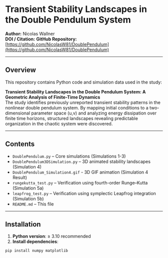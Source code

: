 # Transient Stability Landscapes in the Double Pendulum System

**Author:** Nicolas Wallner  
**DOI / Citation:** 
**GitHub Repository:** [https://github.com/NicolasW81/DoublePendulum](https://github.com/NicolasW81/DoublePendulum)

---

## Overview
This repository contains Python code and simulation data used in the study:

**Transient Stability Landscapes in the Double Pendulum System: A Geometric Analysis of Finite-Time Dynamics**  
The study identifies previously unreported transient stability patterns in the nonlinear double pendulum system. By mapping initial conditions to a two-dimensional parameter space (u,v) and analyzing energy dissipation over finite time horizons, structured landscapes revealing predictable organization in the chaotic system were discovered.

---

## Contents

- `DoublePendulum.py` – Core simulations (Simulations 1-3)  
- `DoublePendulum3DSimulation.py` – 3D animated stability landscapes (Simulation 4)
- `DoublePendulum_Simulation4.gif` - 3D GIF animation (Simulation 4 Result)
- `rungekutta_test.py` – Verification using fourth-order Runge–Kutta (Simulation 5a)  
- `leapfrog_test.py` – Verification using symplectic Leapfrog integration (Simulation 5b) 
- `README.md` – This file

---

## Installation

1. **Python version**: ≥ 3.10 recommended  
2. **Install dependencies**:

```bash
pip install numpy matplotlib


